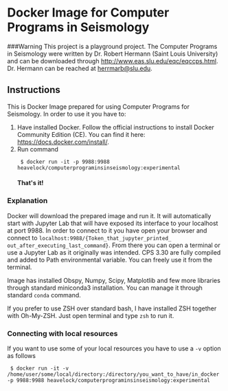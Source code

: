 # Docker Image for Computer Programs in Seismology

###Warning
This project is a playground project. The Computer Programs in Seismology were written by Dr. Robert Hermann (Saint Louis University) and can be downloaded through http://www.eas.slu.edu/eqc/eqccps.html. Dr. Hermann can be reached at herrmarb@slu.edu.

## Instructions
This is Docker Image prepared for using Computer Programs for Seismology. In order to use it you have to:

1. Have installed Docker. Follow the official instructions to install Docker Community Edition (CE). You can find it here: https://docs.docker.com/install/.
2. Run command 
   ```shell
    $ docker run -it -p 9988:9988 heavelock/computerprograminsinseismology:experimental
   ```
   #### That's it!

### Explanation 
Docker will download the prepared image and run it. It will automatically start with Jupyter Lab that will have exposed its interface to your localhost at port 9988. In order to connect to it you have open your browser and connect to `localhost:9988/{Token_that_jupyter_printed_ out_after_executing_last_command}`. From there you can open a terminal or use a Jupyter Lab as it originally was intended. CPS 3.30 are fully compiled and added to Path environmental variable. You can freely use it from the terminal.

Image has installed Obspy, Numpy, Scipy, Matplotlib and few more libraries through standard miniconda3 installation. You can manage it through standard `conda` command. 

If you prefer to use ZSH over standard bash, I have installed ZSH together with Oh-My-ZSH. Just open terminal and type `zsh` to run it.

### Connecting with local resources
If you want to use some of your local resources you have to use a `-v` option as follows
   ```shell
    $ docker run -it -v /home/user/some/local/directory:/directory/you_want_to_have/in_docker -p 9988:9988 heavelock/computerprograminsinseismology:experimental
   ```
